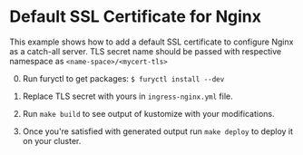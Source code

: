 # Default SSL Certificate for Nginx

This example shows how to add a default SSL certificate to configure Nginx as a catch-all server.
TLS secret name should be passed with respective namespace as `<name-space>/<mycert-tls>`

0. Run furyctl to get packages: `$ furyctl install --dev`

1. Replace TLS secret with yours in `ingress-nginx.yml` file.

2. Run `make build` to see output of kustomize with your modifications.

3. Once you're satisfied with generated output run `make deploy` to deploy it on your cluster.
